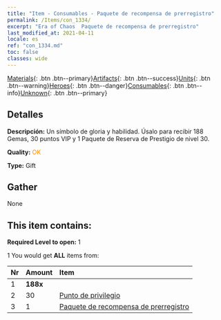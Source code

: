 ```yaml
---
title: "Item - Consumables - Paquete de recompensa de prerregistro"
permalink: /Items/con_1334/
excerpt: "Era of Chaos  Paquete de recompensa de prerregistro"
last_modified_at: 2021-04-11
locale: es
ref: "con_1334.md"
toc: false
classes: wide
---
```

 [Materials](/es/Items/){: .btn .btn--primary}[Artifacts](/es/Items/Artifacts/){: .btn .btn--success}[Units](/es/Items/Units/){: .btn .btn--warning}[Heroes](/es/Items/Heroes/){: .btn .btn--danger}[Consumables](/es/Items/Consumables/){: .btn .btn--info}[Unknown](/es/Items/Unknown/){: .btn .btn--primary}

## Detalles
 **Descripción:** Un símbolo de gloria y habilidad. Úsalo para recibir 188 Gemas, 30 puntos VIP y 1 Paquete de Reserva de Prestigio de nivel 30.

 **Quality:** <span style="color: #FF8C00">OK</span>

 **Type:** Gift

## Gather

  None

## This item contains:

 **Required Level to open:** 1

 1 You would get **ALL** items  from:

  | Nr | Amount |     Item    |
  |:---|:-------|:------------|
  | 1 |  **188x** | <i class="fas fa-gem"/> |  | 
  | 2 | 30 | [Punto de privilegio](/es/Items/con_820/) | 
  | 3 | 1 | [Paquete de recompensa de prerregistro](/es/Items/con_1336/) | 
